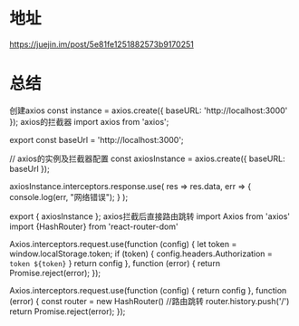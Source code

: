 # 地址
https://juejin.im/post/5e81fe1251882573b9170251

# 总结
创建axios
const instance = axios.create({
        baseURL: 'http://localhost:3000'
    });
axios的拦截器
import axios from 'axios';

export const baseUrl = 'http://localhost:3000';

// axios的实例及拦截器配置
const axiosInstance = axios.create({
  baseURL: baseUrl
});

axiosInstance.interceptors.response.use(
  res => res.data,
  err => {
    console.log(err, "网络错误");
  }
);

export {
  axiosInstance
};
axios拦截后直接路由跳转
import Axios from 'axios'
import {HashRouter} from 'react-router-dom'

Axios.interceptors.request.use(function (config) {
  let token = window.localStorage.token;
  if (token) {
    config.headers.Authorization = `token ${token}`
  }
  return config
}, function (error) {
  return Promise.reject(error);
});

Axios.interceptors.request.use(function (config) {
  return config
}, function (error) {
  const router = new HashRouter()
  //路由跳转
  router.history.push('/')
  return Promise.reject(error);
});